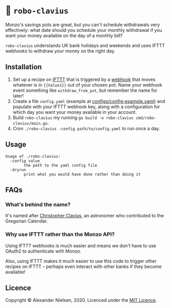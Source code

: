 # 🤖 `robo-clavius`

Monzo's savings pots are great, but you can't schedule withdrawals very effectively: what date should you schedule your monthly withdrawal if you want your money available on the day of a monthly bill?

`robo-clavius` understands UK bank holidays and weekends and uses IFTTT webhooks to withdraw your money on the right day.

## Installation

1. Set up a recipe on [IFTTT](https://ifttt.com) that is triggered by a [webhook](https://ifttt.com/maker_webhooks) that moves whatever is in `{{Value1}}` out of your chosen pot. Name your webhook event something like `withdraw_from_pot`, but remember the name for later!
2. Create a file `config.yaml` (example at [configs/config-example.yaml](configs/config-example.yaml)) and populate with your IFTTT webhook key, along with a configuration for which day you want your money available in your account.
3. Build `robo-clavius` my running `go build -o robo-clavius cmd/robo-clavius/main.go`.
4. Cron `./robo-clavius -config path/to/config.yaml` to run once a day.

## Usage

```
Usage of ./robo-clavius:
  -config value
        the path to the yaml config file
  -dryrun
        print what you would have done rather than doing it
```

## FAQs

### What's behind the name?

It's named after [Christopher Clavius](https://en.wikipedia.org/wiki/Christopher_Clavius), an astronomer who contributed to the Gregorian Calendar.

### Why use IFTTT rather than the Monzo API?

Using IFTTT webhooks is much easier and means we don't have to use OAuth2 to authenticate with Monzo.

Also, using IFTTT makes it much easier to use this code to trigger other recipes on IFTTT – perhaps even interact with other banks if they become available!

## Licence

Copyright &copy; Alexander Nielsen, 2020. Licenced under the [MIT Licence](LICENCE).
